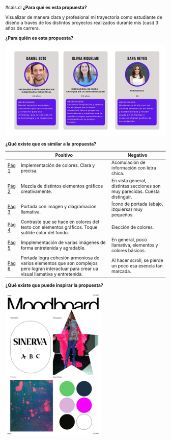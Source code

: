 #cais.cl
**¿Para qué es esta propuesta?**

Visualizar de manera clara y profesional mi trayectoria como estudiante de diseño a través de los distintos proyectos realizados durante mis (casi) 3 años de carrera.

**¿Para quién es esta propuesta?**

<img src="https://github.com/catalinakoller/portafolio/blob/main/img1.jpg" width="900">

**¿Qué existe que es similar a la propuesta?**

| | Positivo| Negativo |
|-----------|-----------|-----------|
| [Pág 1](https://noodle.run/?ref=landings.dev) | Implementación de colores. Clara y precisa. | Acomulación de información con letra chica. |
| [Pág 2](https://fulcrum.rocks/?ref=landings.dev)| Mezcla de distintos elementos gráficos creativamente. | En vista general, distintas secciones son muy parecidas. Cuesta distinguir. |
| [Pág 3](https://aegis.lossless.io/?ref=landings.dev) | Portada con imágen y diagramación llamativa. | Ícono de portada (abajo, izquiersa) muy pequeños. |
|[Pág 4](https://useform.co/?ref=landings.dev) | Contraste que se hace en colores del texto con elementos gráficos. Toque sutilde color del fondo. | Elección de colores. |
| [Pág 5](https://www.goodgarms.com/?ref=landings.dev) | Impplementación de varias imágenes de forma entretenida y agradable. | En general, poco llamativa, elementos y colores básicos. |
| [Pág 6](https://gamifylist.com/?ref=landings.dev) | Portada logra cohesión armoniosa de varios elementos que son complejos pero logran interactuar para crear ua visual llamativa y entretenida. | Al hacer scroll, se pierde un poco esa esencia tan marcada. |

**¿Qué existe que puede inspirar la propuesta?**

<img src="https://github.com/catalinakoller/portafolio/blob/main/img2.png" width="300">

